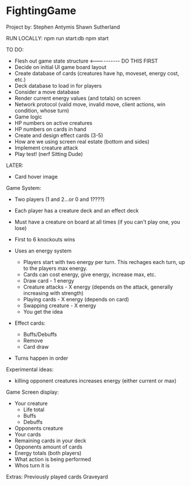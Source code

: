 # FightingGame

Project by:
Stephen Antymis
Shawn Sutherland

RUN LOCALLY:
npm run start:db
npm start

TO DO:
- Flesh out game state structure <---------- DO THIS FIRST
- Decide on initial UI game board layout
- Create database of cards (creatures have hp, moveset, energy cost, etc.)
- Deck database to load in for players
- Consider a move database
- Render current energy values (and totals) on screen
- Network protocol (valid move, invalid move, client actions, win condition, whose turn)
- Game logic
- HP numbers on active creatures
- HP numbers on cards in hand
- Create and design effect cards (3-5)
- How are we using screen real estate (bottom and sides)
- Implement creature attack
- Play test! (nerf Sitting Dude)

LATER:
- Card hover image



Game System:
- Two players (1 and 2...or 0 and 1????)
- Each player has a creature deck and an effect deck
- Must have a creature on board at all times (if you can't play one, you lose)
- First to 6 knockouts wins
- Uses an energy system
	- Players start with two energy per turn. This rechages each turn, up to the players max energy.
	- Cards can cost energy, give energy, increase max, etc.
	- Draw card - 1 energy
	- Creature attacks - X energy (depends on the attack, generally increasing with strength)
	- Playing cards - X energy (depends on card)
	- Swapping creature - X energy
	- You get the idea


- Effect cards:
	- Buffs/Debuffs
	- Remove
	- Card draw

- Turns happen in order


Experimental ideas:
- killing opponent creatures increases energy (either current or max)


Game Screen display:
- Your creature
	- Life total
	- Buffs
	- Debuffs
- Opponents creature
- Your cards
- Remaining cards in your deck
- Opponents amount of cards
- Energy totals (both players)
- What action is being performed
- Whos turn it is

Extras:
Previously played cards
Graveyard
